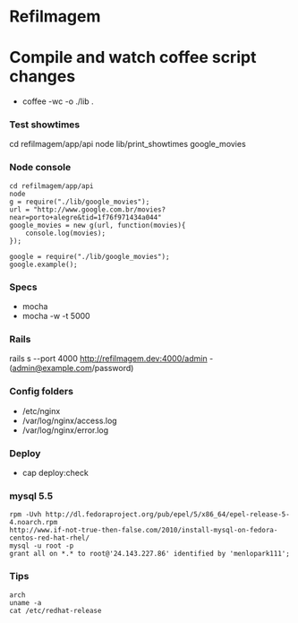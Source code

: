 # Refilmagem

# Compile and watch coffee script changes
* coffee -wc -o ./lib .

### Test showtimes
cd refilmagem/app/api
node lib/print_showtimes google_movies

### Node console
	cd refilmagem/app/api
	node
	g = require("./lib/google_movies");
	url = "http://www.google.com.br/movies?near=porto+alegre&tid=1f76f971434a044"
	google_movies = new g(url, function(movies){
		console.log(movies);
	});

	google = require("./lib/google_movies");
	google.example();

### Specs
* mocha
* mocha -w -t 5000

### Rails
rails s --port 4000
http://refilmagem.dev:4000/admin - (admin@example.com/password)

### Config folders
* /etc/nginx
* /var/log/nginx/access.log
* /var/log/nginx/error.log

### Deploy
* cap deploy:check

### mysql 5.5
	rpm -Uvh http://dl.fedoraproject.org/pub/epel/5/x86_64/epel-release-5-4.noarch.rpm
	http://www.if-not-true-then-false.com/2010/install-mysql-on-fedora-centos-red-hat-rhel/
	mysql -u root -p
	grant all on *.* to root@'24.143.227.86' identified by 'menlopark111';

### Tips
	arch
	uname -a
	cat /etc/redhat-release